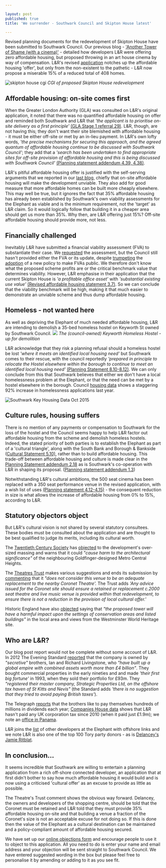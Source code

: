 ```yaml
---

layout: post
published: true
title: 'We surrender - Southwark Council and Skipton House latest'

---
```

Revised planning documents for the redevelopment of Skipton House have been submitted to Southwark Council.  Our previous blog - ['Another Tower of Shame (with a cinema)'](http://35percent.org/2016-04-05-another-tower-of-shame-%28with-a-cinema%29/) -  detailed how developers L&R were offering zero affordable housing, but proposed throwing in an art house cinema by way of compensation.  L&R's revised [application](http://planbuild.southwark.gov.uk/documents/?casereference=15/AP/5125&system=DC) notches up the affordable housing 'offer', but only from the non-existent to the pathetic - L&R now propose a miserable 15% of a reduced total of 408 homes.  

![skipton house cgi](http://35percent.org/img/skiptonhouse.png)
*CGI of proposed Skipton House redevelopment*

## Affordable housing: on-site comes first
When the Greater London Authority (GLA) was consulted on L&R's original application, it noted that there was no quantified affordable housing on offer and reminded both Southwark and L&R that *'the applicant is to prioritise on-site delivery as a first principle'* [(GLA Stage 1 referral 29)](http://planbuild.southwark.gov.uk/documents/?GetDocument=%7B%7B%7B!kGxmoZgYgJk1gwYTnclyYQ==!%7D%7D%7D).  L&R, though, are not having this; they don't want their site blemished with affordable housing - it must be either off-site or met by an in-lieu payment.  In L&R's own  lofty words, *'the precise mechanisms for securing this approach, and the agreed quantum of affordable housing continue to be discussed with Southwark Council'*; they add that a  *'search has been undertaken to find appropriate sites for off-site provision of affordable housing and this is being discussed with Southwark Council'* [(Planning statement addendum 4.39, 4.38)](http://planbuild.southwark.gov.uk/documents/?GetDocument=%7B%7B%7B!aD1mAdR0/EPvGtX4ZbkrRQ==!%7D%7D%7D).

L&R's pitiful affordable housing offer is justified with the self-serving arguments that we reported in our [last blog](http://35percent.org/2016-04-05-another-tower-of-shame-%28with-a-cinema%29/), chiefly that on-site affordable housing will make the development unviable.  They also add for good measure that more affordable homes can be built more cheaply elsewhere.  This may well be true, but it ignores the fact that 35% affordable housing has already been established by Southwark's own viability assessments for the Elephant as viable and is the minimum requirement, not the 'target' as L&R claim. So it would logically follow that building it in a cheaper area should get us more than 35%.  Why then, are L&R offering just 15%?  Off-site affordable housing should provide more, not less.

## Financially challenged
Inevitably L&R have submitted a financial viability assessment (FVA) to substantiate their case. We [requested](http://crappistmartin.github.io/images/skiptonhouse_objection.pdf) the assessment,  but the Council still hasn't provided either the FVA or its update, despite [trumpeting](http://www.southwarknews.co.uk/news/closed-door-developer-deals-to-go-public/) the [adoption](http://www.southwark.gov.uk/info/200151/supplementary_planning_documents_and_guidance/3914/draft_development_viability_spd) of a new policy to make FVAs public.  We therefore don't know what the proposed scheme profits are or the critical benchmark value that determines viability. However, L&R emphasise in their application that the current  Skipton House is *'a profitable office asset'* with *'substantial existing use value'* [(Revised affordable housing statement 3.7)](http://planbuild.southwark.gov.uk/documents/?GetDocument=%7B%7B%7B!WkLwEIO15MGZYh0JyBNStw==!%7D%7D%7D). So we can conclude that the viability benchmark will be high, making it that much easier to demonstrate an unviable scheme and thus dump affordable housing.

## Homeless - not wanted here
As well as depriving the Elephant of much needed affordable housing, L&R are intending to demolish a 35-bed homeless hostel on Keyworth St owned by Southwark Council. 
![](http://35percent.org/img/keyworthhostel.png)
*The (council-owned) Keyworth Homeless Hostel -  up for demolition*

L&R acknowledge that they risk a planning refusal should a homeless hostel be lost *'where it meets an identified local housing need'* but  Southwark comes to their rescue, with the council reportedly *'prepared in principle to relocate the Hostel elsewhere within the borough to continue to meet an identified local housing need'*  [(Planning Statement 8.10-8.12)](http://planbuild.southwark.gov.uk/documents/?GetDocument=%7B%7B%7B!rD%2bXXQJ%2bzV9QuBQgqt9pRw==!%7D%7D%7D).
We can only conclude from this that Southwark believes that either we don't have a local homelessness problem at the Elephant, or that the need can be met by a hostel elsewhere in the borough.  Council  [housing data](http://www.southwark.gov.uk/download/downloads/id/13158/southwark_key_housing_data_october_2015) shows a staggering 92% increase in homelessness applications last year.

![Southwark Key Housing Data Oct 2015](http://35percent.org/img/homelessness.png)

## Culture rules, housing suffers
There is no mention of any payments or compensation to Southwark for the loss of the hostel and the Council seems happy to help L&R factor out affordable housing from the scheme and demolish homeless hostels. Indeed, the stated priority of both parties is to establish the Elephant as part of a 'cultural triangle', along with the South Bank and Borough & Bankside ([Cultural Statement  5.10)](http://planbuild.southwark.gov.uk/documents/?GetDocument=%7B%7B%7B!tlXP9gUbh1OWbngjrxPHzg==!%7D%7D%7D), rather than to build affordable housing. This trade-off between affordable housing and culture is made  clear in the [Planning Statement addendum 2.18](http://planbuild.southwark.gov.uk/documents/?GetDocument=%7B%7B%7B!aD1mAdR0/EPvGtX4ZbkrRQ==!%7D%7D%7D) as is  Southwark's co-operation with L&R in shaping  its proposal. ([Planning statement addendum 1.3](http://planbuild.southwark.gov.uk/documents/?GetDocument=%7B%7B%7B!aD1mAdR0/EPvGtX4ZbkrRQ==!%7D%7D%7D)) 

Notwithstanding L&R's cultural ambitions, the 500 seat cinema has been replaced with a 350 seat performance venue in the revised application, with a wish list of uses [(Planning statement 4.12-4.15)](%28http://planbuild.southwark.gov.uk/documents/?GetDocument=%7B%7B%7B!aD1mAdR0/EPvGtX4ZbkrRQ==!%7D%7D%7D%29) - the consequent reduction in size is what allows the increase of affordable housing from 0% to 15%, according to L&R.

## Statutory objectors object
But L&R's cultural vision is not shared by several statutory consultees.  These bodies must be consulted about the application and are thought to be best qualified to judge its merits, including its cultural worth.

The [Twentieth Century Society](http://www.c20society.org.uk/) has [objected](http://planbuild.southwark.gov.uk/documents/?GetDocument=%7b%7b%7b!esaPO98sP2f1NiF5lFzN5Q%3d%3d!%7d%7d%7d) to the development's over-sized massing and warns that it could _"cause harm to the architectural significance"_ of the neighbouring Goldfinger-designed Metro Central Heights.  

The [Theatres Trust](http://www.theatrestrust.org.uk/) makes various suggestions and ends its submission by [commenting](http://planbuild.southwark.gov.uk/documents/?GetDocument=%7b%7b%7b!sFpO0ujuTlqkmzUkZsgKIA%3d%3d!%7d%7d%7d) that it *"does not consider this venue to be an adequate replacement to the nearby Coronet Theatre'.*   The Trust adds *'Any advice issued for the Coronet site should ensure a retained or replacement c.2000 seat theatre and live music venue is provided within that redevelopment, to ensure there is not a reduction in the provision of local cultural offer.'*

Historic England have also [objected](http://planbuild.southwark.gov.uk/documents/?GetDocument=%7b%7b%7b!D6dFghnKjdlivVL5TYwULQ%3d%3d!%7d%7d%7d) saying that _"the proposed tower will have a harmful impact upon the settings of conservation areas and listed buildings"_ in the local area and views from the Westminster World Heritage site.

## Who are L&R?
Our blog post  report would not be complete without some account of L&R.
In 2012 The Evening Standard [reported](http://www.standard.co.uk/news/london/london-brothers-behind-a-4-billion-secret-empire-7600590.html)   that the company is owned by _"secretive"_ brothers, Ian and Richard Livingstone, who _"have built up a global empire with combined assets worth more than £4 billion"_.  They bought commercial properties in the early nineties and and made *'their first big fortune'* in 1993, when they sold their portfolio for £93m.  They  _"registered their master company, Strategic Properties Ltd, on the offshore tax haven of St Kitts and Nevis"_ (the Standard adds *'there is no suggestion that they tried to avoid paying British taxes'*).   

The Telegraph [reports](http://www.telegraph.co.uk/finance/newsbysector/constructionandproperty/9644289/Ian-and-Richard-Livingstone-pay-themselves-124m-dividend.html) that the brothers like to pay themselves hundreds of millions in dividends each year;  [Companies House data](https://beta.companieshouse.gov.uk/company/02909660/filing-history) shows that L&R hasn't paid any UK corporation tax since 2010 (when it paid just £1.9m); we note an  [office in Panama](http://lrp.co.uk/contact/).

L&R joins the [list](http://35percent.org/2014-05-05-manx-connections-the-off-shore-home-of-the-elephants-developers/) of other developers at the Elephant with offshore links and we note L&R is also one of the top 100 Tory party donors - as is [Delancey's Jamie Ritblat](http://crappistmartin.github.io/images/PrivateEyeNo1311.pdf).

## In conclusion...
It seems incredible that Southwark are willing to entertain a planning  application from a rich off-shore connected developer, an application that at first didn't bother to say how much affordable housing it would build and is now using a criticised 'cultural offer' as an excuse to provide as little as possible. 

The Theatre's Trust comment shows the obvious way forward. Delancey, the owners and developers of the shopping centre, should be told that the Coronet must be retained and L&R told that they must provide 35% affordable housing on-site and that building a venue a fraction of the Coronet's size is not an acceptable excuse for not doing so. If this is done then the value of the Elephant as a cultural destination can  be maintained and a policy-compliant amount of affordable housing secured.

We have set up our [online objections form](http://commentform.herokuapp.com) and encourage people to use it to object to this application. All you need to do is enter your name and email address and your objection will be sent straight to Southwark Council. We have entered suggested wording in the box but please feel free to personalise it by amending or adding to it as you see fit. 

<meta name="twitter:card" content="summary" />
<meta name="twitter:title" content="Skipton House latest" />
<meta name="twitter:description" content="'We surrender'- Southwark Council and Skipton House tower of shame latest" />
<meta name="twitter:image" content="http://35percent.org/img/skiptonhouse.png" />















